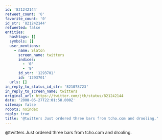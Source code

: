 ```yaml
---
id: '821242144'
retweet_count: '0'
favorite_count: '0'
id_str: '821242144'
retweeted: false
entities:
  hashtags: []
  symbols: []
  user_mentions:
    - name: Slaton
      screen_name: twitters
      indices:
        - '0'
        - '9'
      id_str: '1293701'
      id: '1293701'
  urls: []
in_reply_to_status_id_str: '821078723'
in_reply_to_screen_name: twitters
original_url: https://twitter.com/jth/status/821242144
date: '2008-05-27T22:01:58.000Z'
sitemap: false
robots: noindex
reply: true
title: '@twitters Just ordered three bars from tcho.com and drooling.'
---
```


@twitters Just ordered three bars from tcho.com and drooling.